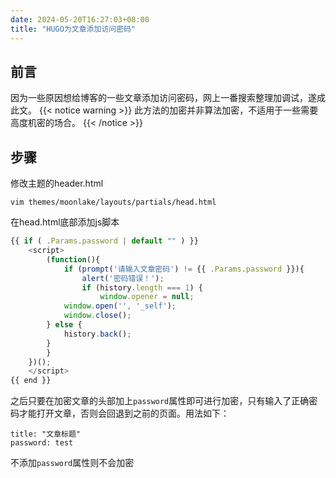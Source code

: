```yaml
--- 
date: 2024-05-20T16:27:03+08:00
title: "HUGO为文章添加访问密码"
---
```

## 前言
因为一些原因想给博客的一些文章添加访问密码，网上一番搜索整理加调试，遂成此文。
{{< notice warning >}}
此方法的加密并非算法加密，不适用于一些需要高度机密的场合。
{{< /notice >}}

## 步骤
修改主题的header.html

```
vim themes/moonlake/layouts/partials/head.html
```

在head.html底部添加js脚本

```javascript
{{ if ( .Params.password | default "" ) }}
    <script>
        (function(){
            if (prompt('请输入文章密码') != {{ .Params.password }}){
                alert('密码错误！');
                if (history.length === 1) {
                    window.opener = null;
		    window.open('', '_self');
		    window.close();
		} else {
		    history.back();
		}
	    }
	})();
    </script>
{{ end }}
```

之后只要在加密文章的头部加上`password`属性即可进行加密，只有输入了正确密码才能打开文章，否则会回退到之前的页面。用法如下：

```ymal
title: "文章标题"
password: test
```

不添加`password`属性则不会加密


